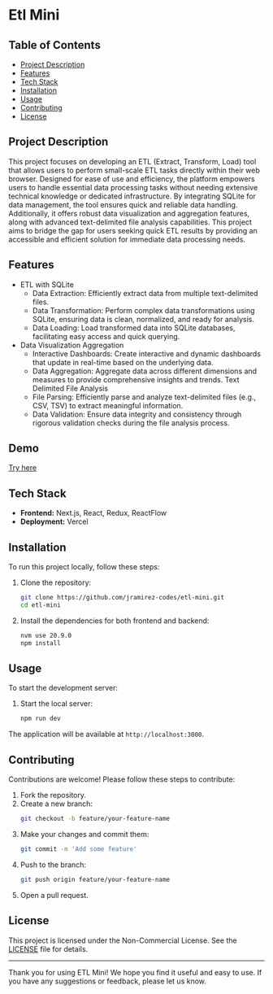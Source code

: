 # Etl Mini

## Table of Contents
- [Project Description](#project-description)
- [Features](#features)
- [Tech Stack](#tech-stack)
- [Installation](#installation)
- [Usage](#usage)
- [Contributing](#contributing)
- [License](#license)

## Project Description
This project focuses on developing an ETL (Extract, Transform, Load) tool that allows users to perform small-scale ETL tasks directly within their web browser. Designed for ease of use and efficiency, the platform empowers users to handle essential data processing tasks without needing extensive technical knowledge or dedicated infrastructure. By integrating SQLite for data management, the tool ensures quick and reliable data handling. Additionally, it offers robust data visualization and aggregation features, along with advanced text-delimited file analysis capabilities. This project aims to bridge the gap for users seeking quick ETL results by providing an accessible and efficient solution for immediate data processing needs.

## Features
- ETL with SQLite
  - Data Extraction: Efficiently extract data from multiple text-delimited files.
  - Data Transformation: Perform complex data transformations using SQLite, ensuring data is clean, normalized, and ready for analysis.
  - Data Loading: Load transformed data into SQLite databases, facilitating easy access and quick querying.
- Data Visualization Aggregation
  - Interactive Dashboards: Create interactive and dynamic dashboards that update in real-time based on the underlying data.
  - Data Aggregation: Aggregate data across different dimensions and measures to provide comprehensive insights and trends.
Text Delimited File Analysis
  - File Parsing: Efficiently parse and analyze text-delimited files (e.g., CSV, TSV) to extract meaningful information.
  - Data Validation: Ensure data integrity and consistency through rigorous validation checks during the file analysis process.

## Demo
[Try here](https://etl-mini.vercel.app/)

## Tech Stack
- **Frontend:** Next.js, React, Redux, ReactFlow
- **Deployment:** Vercel

## Installation
To run this project locally, follow these steps:

1. Clone the repository:
    ```bash
    git clone https://github.com/jramirez-codes/etl-mini.git
    cd etl-mini
    ```

2. Install the dependencies for both frontend and backend:
    ```bash
    nvm use 20.9.0
    npm install
    ```

## Usage
To start the development server:

1. Start the local server:
    ```bash
    npm run dev
    ```

The application will be available at `http://localhost:3000`.

## Contributing
Contributions are welcome! Please follow these steps to contribute:

1. Fork the repository.
2. Create a new branch:
    ```bash
    git checkout -b feature/your-feature-name
    ```
3. Make your changes and commit them:
    ```bash
    git commit -m 'Add some feature'
    ```
4. Push to the branch:
    ```bash
    git push origin feature/your-feature-name
    ```
5. Open a pull request.


## License
This project is licensed under the Non-Commercial License. See the [LICENSE](./LICENSE) file for details.

---

Thank you for using ETL Mini! We hope you find it useful and easy to use. If you have any suggestions or feedback, please let us know.
